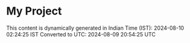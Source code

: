 # My Project

This content is dynamically generated in Indian Time (IST): 2024-08-10 02:24:25 IST
Converted to UTC: 2024-08-09 20:54:25 UTC
